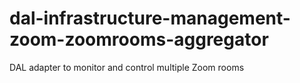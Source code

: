 # dal-infrastructure-management-zoom-zoomrooms-aggregator
DAL adapter to monitor and control multiple Zoom rooms
